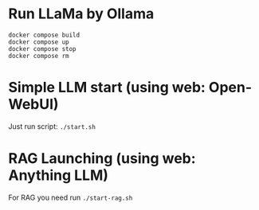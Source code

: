 # Run LLaMa by Ollama

```commandline
docker compose build   
docker compose up
docker compose stop 
docker compose rm
```

# Simple LLM start (using web: Open-WebUI)
Just run script: `./start.sh`

# RAG Launching (using web: Anything LLM)

For RAG you need run `./start-rag.sh`
